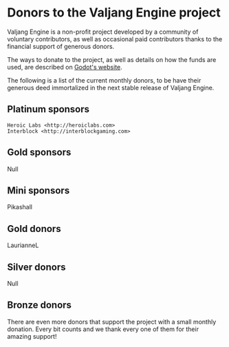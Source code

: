 # Donors to the Valjang Engine project

Valjang Engine is a non-profit project developed by a community of voluntary
contributors, as well as occasional paid contributors thanks to the financial
support of generous donors.

The ways to donate to the project, as well as details on how the funds are
used, are described on [Godot's website](http://Valjang.fr/donate).

The following is a list of the current monthly donors, to be have their
generous deed immortalized in the next stable release of Valjang Engine.

## Platinum sponsors

    Heroic Labs <http://heroiclabs.com>
    Interblock <http://interblockgaming.com>

## Gold sponsors

Null

## Mini sponsors

Pikashall

## Gold donors
LaurianneL

## Silver donors

Null

## Bronze donors

There are even more donors that support the project with a small monthly donation.
Every bit counts and we thank every one of them for their amazing support!
